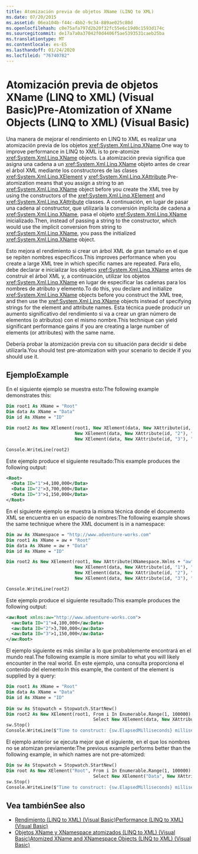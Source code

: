 ```yaml
---
title: Atomización previa de objetos XName (LINQ to XML)
ms.date: 07/20/2015
ms.assetid: 06ea104b-f44c-4bb2-9c34-889ae025c80d
ms.openlocfilehash: c0e75afa797d2b20f32fc55e6c19d0c1593d174c
ms.sourcegitcommit: de17a7a0a37042f0d4406f5ae5393531caeb25ba
ms.translationtype: MT
ms.contentlocale: es-ES
ms.lasthandoff: 01/24/2020
ms.locfileid: "76740782"
---
```

# <a name="pre-atomization-of-xname-objects-linq-to-xml-visual-basic"></a><span data-ttu-id="835e8-102">Atomización previa de objetos XName (LINQ to XML) (Visual Basic)</span><span class="sxs-lookup"><span data-stu-id="835e8-102">Pre-Atomization of XName Objects (LINQ to XML) (Visual Basic)</span></span>

<span data-ttu-id="835e8-103">Una manera de mejorar el rendimiento en LINQ to XML es realizar una atomización previa de los objetos <xref:System.Xml.Linq.XName>.</span><span class="sxs-lookup"><span data-stu-id="835e8-103">One way to improve performance in LINQ to XML is to pre-atomize <xref:System.Xml.Linq.XName> objects.</span></span> <span data-ttu-id="835e8-104">La atomización previa significa que asigna una cadena a un <xref:System.Xml.Linq.XName> objeto antes de crear el árbol XML mediante los constructores de las clases <xref:System.Xml.Linq.XElement> y <xref:System.Xml.Linq.XAttribute>.</span><span class="sxs-lookup"><span data-stu-id="835e8-104">Pre-atomization means that you assign a string to an <xref:System.Xml.Linq.XName> object before you create the XML tree by using the constructors of the <xref:System.Xml.Linq.XElement> and <xref:System.Xml.Linq.XAttribute> classes.</span></span> <span data-ttu-id="835e8-105">A continuación, en lugar de pasar una cadena al constructor, que utilizaría la conversión implícita de cadena a <xref:System.Xml.Linq.XName>, pasa el objeto <xref:System.Xml.Linq.XName> inicializado.</span><span class="sxs-lookup"><span data-stu-id="835e8-105">Then, instead of passing a string to the constructor, which would use the implicit conversion from string to <xref:System.Xml.Linq.XName>, you pass the initialized <xref:System.Xml.Linq.XName> object.</span></span>

<span data-ttu-id="835e8-106">Esto mejora el rendimiento si crear un árbol XML de gran tamaño en el que se repiten nombres específicos.</span><span class="sxs-lookup"><span data-stu-id="835e8-106">This improves performance when you create a large XML tree in which specific names are repeated.</span></span> <span data-ttu-id="835e8-107">Para ello, debe declarar e inicializar los objetos <xref:System.Xml.Linq.XName> antes de construir el árbol XML y, a continuación, utilizar los objetos <xref:System.Xml.Linq.XName> en lugar de especificar las cadenas para los nombres de atributo y elemento.</span><span class="sxs-lookup"><span data-stu-id="835e8-107">To do this, you declare and initialize <xref:System.Xml.Linq.XName> objects before you construct the XML tree, and then use the <xref:System.Xml.Linq.XName> objects instead of specifying strings for the element and attribute names.</span></span> <span data-ttu-id="835e8-108">Esta técnica puede producir un aumento significativo del rendimiento si va a crear un gran número de elementos (o atributos) con el mismo nombre.</span><span class="sxs-lookup"><span data-stu-id="835e8-108">This technique can yield significant performance gains if you are creating a large number of elements (or attributes) with the same name.</span></span>

<span data-ttu-id="835e8-109">Debería probar la atomización previa con su situación para decidir si debe utilizarla.</span><span class="sxs-lookup"><span data-stu-id="835e8-109">You should test pre-atomization with your scenario to decide if you should use it.</span></span>

## <a name="example"></a><span data-ttu-id="835e8-110">Ejemplo</span><span class="sxs-lookup"><span data-stu-id="835e8-110">Example</span></span>

<span data-ttu-id="835e8-111">En el siguiente ejemplo se muestra esto:</span><span class="sxs-lookup"><span data-stu-id="835e8-111">The following example demonstrates this:</span></span>

```vb
Dim root1 As XName = "Root"
Dim data As XName = "Data"
Dim id As XName = "ID"

Dim root2 As New XElement(root1, New XElement(data, New XAttribute(id, "1"), "4,100,000"),
                          New XElement(data, New XAttribute(id, "2"), "3,700,000"),
                          New XElement(data, New XAttribute(id, "3"), "1,150,000"))

Console.WriteLine(root2)
```

<span data-ttu-id="835e8-112">Este ejemplo produce el siguiente resultado:</span><span class="sxs-lookup"><span data-stu-id="835e8-112">This example produces the following output:</span></span>

```xml
<Root>
  <Data ID="1">4,100,000</Data>
  <Data ID="2">3,700,000</Data>
  <Data ID="3">1,150,000</Data>
</Root>
```

<span data-ttu-id="835e8-113">En el siguiente ejemplo se muestra la misma técnica donde el documento XML se encuentra en un espacio de nombres:</span><span class="sxs-lookup"><span data-stu-id="835e8-113">The following example shows the same technique where the XML document is in a namespace:</span></span>

```vb
Dim aw As XNamespace = "http://www.adventure-works.com"
Dim root1 As XName = aw + "Root"
Dim data As XName = aw + "Data"
Dim id As XName = "ID"

Dim root2 As New XElement(root1, New XAttribute(XNamespace.Xmlns + "aw", aw),
                          New XElement(data, New XAttribute(id, "1"), "4,100,000"),
                          New XElement(data, New XAttribute(id, "2"), "3,700,000"),
                          New XElement(data, New XAttribute(id, "3"), "1,150,000"))

Console.WriteLine(root2)
```

<span data-ttu-id="835e8-114">Este ejemplo produce el siguiente resultado:</span><span class="sxs-lookup"><span data-stu-id="835e8-114">This example produces the following output:</span></span>

```xml
<aw:Root xmlns:aw="http://www.adventure-works.com">
  <aw:Data ID="1">4,100,000</aw:Data>
  <aw:Data ID="2">3,700,000</aw:Data>
  <aw:Data ID="3">1,150,000</aw:Data>
</aw:Root>
```

<span data-ttu-id="835e8-115">El ejemplo siguiente es más similar a lo que probablemente encontrará en el mundo real.</span><span class="sxs-lookup"><span data-stu-id="835e8-115">The following example is more similar to what you will likely encounter in the real world.</span></span> <span data-ttu-id="835e8-116">En este ejemplo, una consulta proporciona el contenido del elemento:</span><span class="sxs-lookup"><span data-stu-id="835e8-116">In this example, the content of the element is supplied by a query:</span></span>

```vb
Dim root1 As XName = "Root"
Dim data As XName = "Data"
Dim id As XName = "ID"
  
Dim sw As Stopwatch = Stopwatch.StartNew()
Dim root2 As New XElement(root1, From i In Enumerable.Range(1, 100000)
                                 Select New XElement(data, New XAttribute(ID, i), i * 5))
sw.Stop()
Console.WriteLine($"Time to construct: {sw.ElapsedMilliseconds} milliseconds")
```  

<span data-ttu-id="835e8-117">El ejemplo anterior se ejecuta mejor que el siguiente, en el que los nombres no se atomizan previamente:</span><span class="sxs-lookup"><span data-stu-id="835e8-117">The previous example performs better than the following example, in which names are not pre-atomized:</span></span>

```vb
Dim sw As Stopwatch = Stopwatch.StartNew()
Dim root As New XElement("Root", From i In Enumerable.Range(1, 100000)
                                 Select New XElement("Data", New XAttribute("ID", i), i * 5))
sw.Stop()
Console.WriteLine($"Time to construct: {sw.ElapsedMilliseconds} milliseconds")
```

## <a name="see-also"></a><span data-ttu-id="835e8-118">Vea también</span><span class="sxs-lookup"><span data-stu-id="835e8-118">See also</span></span>

- [<span data-ttu-id="835e8-119">Rendimiento (LINQ to XML) (Visual Basic)</span><span class="sxs-lookup"><span data-stu-id="835e8-119">Performance (LINQ to XML) (Visual Basic)</span></span>](performance-linq-to-xml.md)
- [<span data-ttu-id="835e8-120">Objetos XName y XNamespace atomizados (LINQ to XML) (Visual Basic)</span><span class="sxs-lookup"><span data-stu-id="835e8-120">Atomized XName and XNamespace Objects (LINQ to XML) (Visual Basic)</span></span>](atomized-xname-and-xnamespace-objects-linq-to-xml.md)

